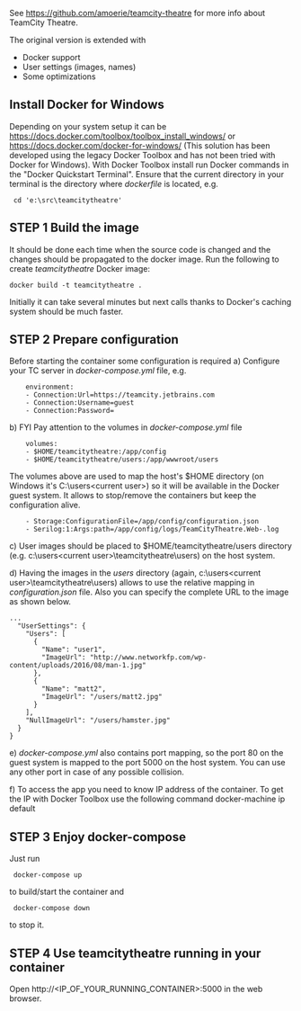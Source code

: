 See https://github.com/amoerie/teamcity-theatre for more info about TeamCity Theatre.

The original version is extended with 
- Docker support
- User settings (images, names)
- Some optimizations

## Install Docker for Windows

 Depending on your system setup it can be https://docs.docker.com/toolbox/toolbox_install_windows/ or https://docs.docker.com/docker-for-windows/
 (This solution has been developed using the legacy Docker Toolbox and has not been tried with Docker for Windows).
 With Docker Toolbox install run Docker commands in the "Docker Quickstart Terminal". 
 Ensure that the current directory in your terminal is the directory where *dockerfile* is located, e.g.
```
 cd 'e:\src\teamcitytheatre'
```

## STEP 1 Build the image

It should be done each time when the source code is changed and the changes should be propagated to the docker image.
Run the following to create *teamcitytheatre* Docker image:
```
docker build -t teamcitytheatre .
```
Initially it can take several minutes but next calls thanks to Docker's caching system should be much faster.

## STEP 2 Prepare configuration

Before starting the container some configuration is required
a) Configure your TC server in *docker-compose.yml* file, e.g.
```
    environment:
    - Connection:Url=https://teamcity.jetbrains.com
    - Connection:Username=guest
    - Connection:Password=
```
b) FYI Pay attention to the volumes in *docker-compose.yml* file 
```
    volumes:
    - $HOME/teamcitytheatre:/app/config
    - $HOME/teamcitytheatre/users:/app/wwwroot/users
```
The volumes above are used to map the host's $HOME directory (on Windows it's C:\users\<current user>\) so it will be available in the Docker guest system. 
It allows to stop/remove the containers but keep the configuration alive.
```
    - Storage:ConfigurationFile=/app/config/configuration.json
    - Serilog:1:Args:path=/app/config/logs/TeamCityTheatre.Web-.log 
```
c) User images should be placed to $HOME/teamcitytheatre/users directory (e.g. c:\users\<current user>\teamcitytheatre\users) on the host system. 

d) Having the images in the *users* directory (again, c:\users\<current user>\teamcitytheatre\users) allows to use the relative mapping in *configuration.json* file. 
Also you can specify the complete URL to the image as shown below.

```
... 
  "UserSettings": {
    "Users": [
      {
        "Name": "user1",
        "ImageUrl": "http://www.networkfp.com/wp-content/uploads/2016/08/man-1.jpg"
      },
      {
        "Name": "matt2",
        "ImageUrl": "/users/matt2.jpg"
      }
    ],
    "NullImageUrl": "/users/hamster.jpg"
  }
}
```

e) *docker-compose.yml* also contains port mapping, so the port 80 on the guest system is mapped to the port 5000 on the host system.
You can use any other port in case of any possible collision.

f) To access the app you need to know IP address of the container.
To get the IP with Docker Toolbox use the following command
 docker-machine ip default

## STEP 3 Enjoy docker-compose
Just run 
```
 docker-compose up
```
to build/start the container
and 
```
 docker-compose down 
```
to stop it. 

## STEP 4 Use teamcitytheatre running in your container
Open http://<IP_OF_YOUR_RUNNING_CONTAINER>:5000 in the web browser.
